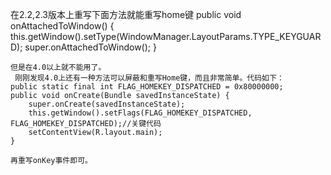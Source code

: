 在2.2,2.3版本上重写下面方法就能重写home键
    public void onAttachedToWindow() {
        this.getWindow().setType(WindowManager.LayoutParams.TYPE_KEYGUARD);
        super.onAttachedToWindow();
    }

    但是在4.0以上就不能用了。
     刚刚发现4.0上还有一种方法可以屏蔽和重写Home键，而且非常简单。代码如下：
    public static final int FLAG_HOMEKEY_DISPATCHED = 0x80000000;
    public void onCreate(Bundle savedInstanceState) {
        super.onCreate(savedInstanceState);
        this.getWindow().setFlags(FLAG_HOMEKEY_DISPATCHED, FLAG_HOMEKEY_DISPATCHED);//关键代码
        setContentView(R.layout.main);
    }

    再重写onKey事件即可。
